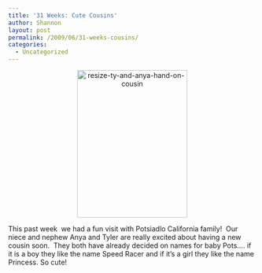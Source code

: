 ```yaml
---
title: '31 Weeks: Cute Cousins'
author: Shannon
layout: post
permalink: /2009/06/31-weeks-cousins/
categories:
  - Uncategorized
---
```

<p style="text-align: center;">
  <a href="http://braunerpots.com/blog/wp-content/uploads/2009/05/resize-ty-and-anya-hand-on-cousin.jpg"><img class="alignnone size-medium wp-image-534" title="resize-ty-and-anya-hand-on-cousin" src="http://braunerpots.com/blog/wp-content/uploads/2009/05/resize-ty-and-anya-hand-on-cousin-224x300.jpg" alt="resize-ty-and-anya-hand-on-cousin" width="224" height="300" /></a>
</p>

<p style="text-align: left;">
  This past week  we had a fun visit with Potsiadlo California family!  Our niece and nephew Anya and Tyler are really excited about having a new cousin soon.  They both have already decided on names for baby Pots&#8230;. if it is a boy they like the name Speed Racer and if it&#8217;s a girl they like the name Princess. So cute!
</p>